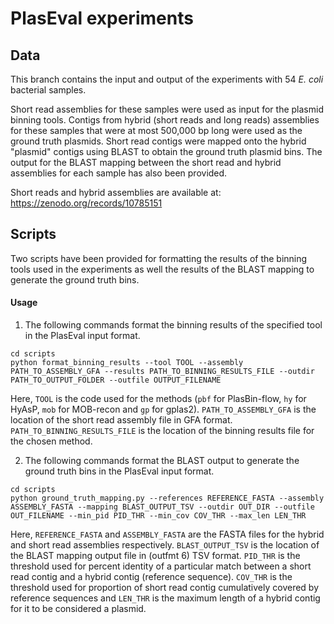 # PlasEval experiments

## Data

This branch contains the input and output of the experiments with 54 *E. coli* bacterial samples. 

Short read assemblies for these samples were used as input for the plasmid binning tools. 
Contigs from hybrid (short reads and long reads) assemblies for these samples that were at most 500,000 bp long were used as the ground truth plasmids.
Short read contigs were mapped onto the hybrid "plasmid" contigs using BLAST to obtain the ground truth plasmid bins. 
The output for the BLAST mapping between the short read and hybrid assemblies for each sample has also been provided. 

Short reads and hybrid assemblies are available at: https://zenodo.org/records/10785151

## Scripts
Two scripts have been provided for formatting the results of the binning tools used in the experiments as well the results of the BLAST mapping to generate the ground truth bins.

#### Usage

1. The following commands format the binning results of the specified tool in the PlasEval input format.
```
cd scripts
python format_binning_results --tool TOOL --assembly PATH_TO_ASSEMBLY_GFA --results PATH_TO_BINNING_RESULTS_FILE --outdir PATH_TO_OUTPUT_FOLDER --outfile OUTPUT_FILENAME
```
Here, `TOOL` is the code used for the methods (`pbf` for PlasBin-flow, `hy` for HyAsP, `mob` for MOB-recon and `gp` for gplas2). `PATH_TO_ASSEMBLY_GFA` is the location of the short read assembly file in GFA format. `PATH_TO_BINNING_RESULTS_FILE` is the location of the binning results file for the chosen method. 

2. The following commands format the BLAST output to generate the ground truth bins in the PlasEval input format.
```
cd scripts
python ground_truth_mapping.py --references REFERENCE_FASTA --assembly ASSEMBLY_FASTA --mapping BLAST_OUTPUT_TSV --outdir OUT_DIR --outfile OUT_FILENAME --min_pid PID_THR --min_cov COV_THR --max_len LEN_THR
```
Here, `REFERENCE_FASTA` and `ASSEMBLY_FASTA` are the FASTA files for the hybrid and short read assemblies respectively. `BLAST_OUTPUT_TSV` is the location of the BLAST mapping output file in (outfmt 6) TSV format. `PID_THR` is the threshold used for percent identity of a particular match between a short read contig and a hybrid contig (reference sequence). `COV_THR` is the threshold used for proportion of short read contig cumulatively covered by reference sequences and `LEN_THR` is the maximum length of a hybrid contig for it to be considered a plasmid. 

